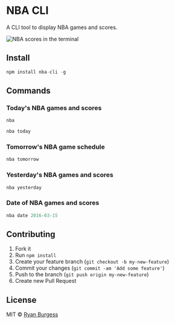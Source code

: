 # NBA CLI
A CLI tool to display NBA games and scores.

![NBA scores in the terminal](https://raw.github.com/ryanburgess/nba-cli/master/screenshot.png)

## Install

```js
npm install nba-cli -g
```

## Commands

### Today's NBA games and scores
```js
nba
```
```js
nba today
```

### Tomorrow's NBA game schedule
```js
nba tomorrow
```

### Yesterday's NBA games and scores
```js
nba yesterday
```

### Date of NBA games and scores
```js
nba date 2016-03-15
```

## Contributing
1. Fork it
2. Run `npm install`
3. Create your feature branch (`git checkout -b my-new-feature`)
4. Commit your changes (`git commit -am 'Add some feature'`)
5. Push to the branch (`git push origin my-new-feature`)
6. Create new Pull Request

## License
MIT © [Ryan Burgess](http://github.com/ryanburgess)
